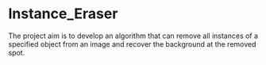 # Instance_Eraser
The project aim is to develop an algorithm that can remove all instances of a specified object from an image and recover the background at the removed spot.
